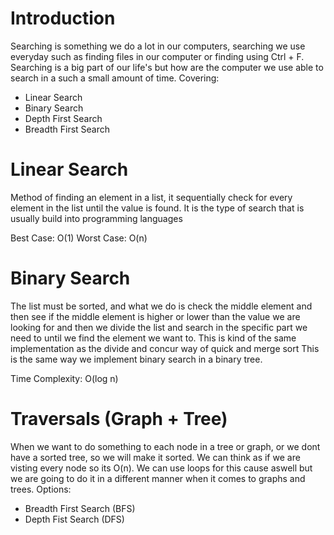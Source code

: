 # Introduction

Searching is something we do a lot in our computers, searching we use everyday such as finding files in our computer or finding using Ctrl + F. Searching is a big part of our life's but how are the computer we use able to search in a such a small amount of time.
Covering:

- Linear Search
- Binary Search
- Depth First Search
- Breadth First Search

# Linear Search

Method of finding an element in a list, it sequentially check for every element in the list until the value is found.
It is the type of search that is usually build into programming languages

Best Case: O(1)
Worst Case: O(n)

# Binary Search

The list must be sorted, and what we do is check the middle element and then see if the middle element is higher or lower than the value we are looking for and then we divide the list and search in the specific part we need to until we find the element we want to. This is kind of the same implementation as the divide and concur way of quick and merge sort
This is the same way we implement binary search in a binary tree.

Time Complexity: O(log n)

# Traversals (Graph + Tree)

When we want to do something to each node in a tree or graph, or we dont have a sorted tree, so we will make it sorted.
We can think as if we are visting every node so its O(n). We can use loops for this cause aswell but we are going to do it in a different manner when it comes to graphs and trees. Options:

- Breadth First Search (BFS)
- Depth Fist Search (DFS)
